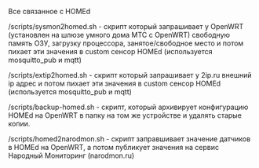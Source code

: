 Все связанное с HOMEd

/scripts/sysmon2homed.sh - 
скрипт который запрашивает у OpenWRT (установлен на шлюзе умного дома МТС с OpenWRT) свободную память ОЗУ, загрузку процессора, занятое/свободное место и потом пихает эти значения в custom сенсор HOMEd (используется mosquitto_pub и mqtt)

/scripts/extip2homed.sh - 
скрипт который запрашивает у 2ip.ru внешний ip адрес и потом пихает эти значения в custom сенсор HOMEd (используется mosquitto_pub и mqtt)

/scripts/backup-homed.sh - скрипт, который архивирует конфигурацию HOMEd на OpenWRT в папку на том же устройстве и удалять старые копии.

/scripts/homed2narodmon.sh - скрипт заправшивает значение датчиков в HOMEd на OpenWRT, а потом публикует значения на сервис Народный Мониторинг (narodmon.ru)
